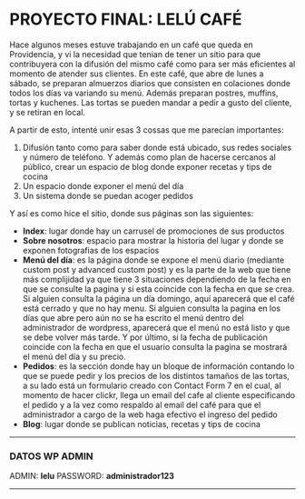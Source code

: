 # PROYECTO FINAL: LELÚ CAFÉ

Hace algunos meses estuve trabajando en un café que queda en Providencia, y vi la necesidad que tenian de tener un sitio para que contribuyera con la difusión del mismo café como para ser más eficientes al momento de atender sus clientes.
En este café, que abre de lunes a sábado, se preparan almuerzos diarios que consisten en colaciones donde todos los días va variando su menú. Además preparan postres, muffins, tortas y kuchenes. Las tortas se pueden mandar a pedir a gusto del cliente, y se retiran en local.

A partir de esto, intenté unir esas 3 cossas que me parecían importantes:

1. Difusión tanto como para saber donde está ubicado, sus redes sociales y número de teléfono. Y además como plan de hacerse cercanos al público, crear un espacio de blog donde exponer recetas y tips de cocina
2. Un espacio donde exponer el menú del día
3. Un sistema donde se puedan acoger pedidos

Y así es como hice el sitio, donde sus páginas son las siguientes:

* __Index__: lugar donde hay un carrusel de promociones de sus productos
* __Sobre nosotros__: espacio para mostrar la historia del lugar y donde se exponen fotografias de los espacios
* __Menú del día__: es la página donde se expone el menú diario (mediante custom post y advanced custom post) y es la parte de la web que tiene más complijidad ya que tiene 3 situaciones dependiendo de la fecha en que se consulte la pagina y si esta coincide con la fecha en que se crea. Si alguien consulta la página un día domingo, aquí aparecerá que el café está cerrado y que no hay menu. Si alguien consulta la pagina en los días que abre pero aún no se ha escrito el menú dentro del administrador de wordpress, aparecerá que el menú no está listo y que se debe volver más tarde. Y por último, si la fecha de publicación coincide con la fecha en que el usuario consulta la pagina se mostrará el menú del día y su precio.
* __Pedidos__: es la sección donde hay un bloque de información contando lo que se puede pedir y los precios de los distintos tamaños de las tortas, a su lado está un formulario creado con Contact Form 7 en el cual, al momento de hacer clickr, llega un email del cafe al cliente especificando el pedido y a la vez como respaldo al email del café para que el administrador a cargo de la web haga efectivo el ingreso del pedido
* __Blog__: lugar donde se publican noticias, recetas y tips de cocina

***

### DATOS WP ADMIN
ADMIN: __lelu__
PASSWORD: __administrador123__

***